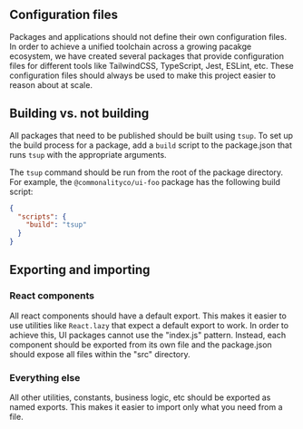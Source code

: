 

## Configuration files
Packages and applications should not define their own configuration files. In order to achieve a unified toolchain across a growing pacakge ecosystem, we have created several packages that provide configuration files for different tools like TailwindCSS, TypeScript, Jest, ESLint, etc. These configuration files should always be used to make this project easier to reason about at scale.

## Building vs. not building
All packages that need to be published should be built using `tsup`. To set up the build process for a package, add a `build` script to the package.json that runs `tsup` with the appropriate arguments.

The `tsup` command should be run from the root of the package directory. For example, the `@commonalityco/ui-foo` package has the following build script:

```json
{
  "scripts": {
    "build": "tsup"
  }
}
```


## Exporting and importing
### React components
All react components should have a default export. This makes it easier to use utilities like `React.lazy` that expect a default export to work. In order to achieve this, UI packages cannot use the "index.js" pattern. Instead, each component should be exported from its own file and the package.json should expose all files within the "src" directory.

### Everything else
All other utilities, constants, business logic, etc should be exported as named exports. This makes it easier to import only what you need from a file.
